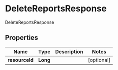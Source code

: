 

# DeleteReportsResponse

DeleteReportsResponse
## Properties

Name | Type | Description | Notes
------------ | ------------- | ------------- | -------------
**resourceId** | **Long** |  |  [optional]



